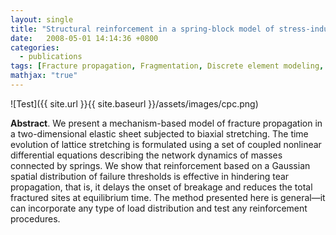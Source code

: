 ```yaml
---
layout: single
title: "Structural reinforcement in a spring-block model of stress-induced fracture propagation"
date:   2008-05-01 14:14:36 +0800
categories: 
  - publications
tags: [Fracture propagation, Fragmentation, Discrete element modeling, Reinforcement, Lattice models]
mathjax: "true"
---
```


![Test]({{ site.url }}{{ site.baseurl }}/assets/images/cpc.png)

**Abstract**. We present a mechanism-based model of fracture propagation in a two-dimensional elastic sheet subjected to biaxial stretching. The time evolution of lattice stretching is formulated using a set of coupled nonlinear differential equations describing the network dynamics of masses connected by springs. We show that reinforcement based on a Gaussian spatial distribution of failure thresholds is effective in hindering tear propagation, that is, it delays the onset of breakage and reduces the total fractured sites at equilibrium time. The method presented here is general—it can incorporate any type of load distribution and test any reinforcement procedures.
